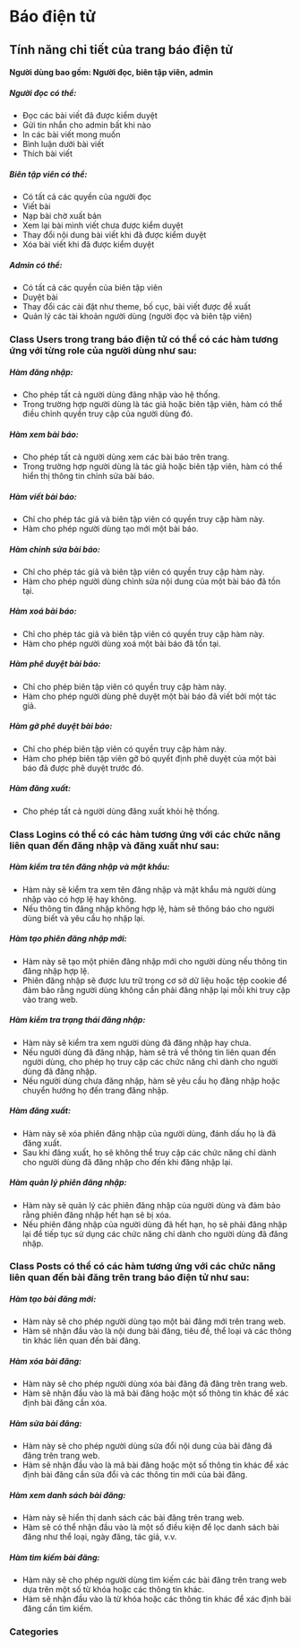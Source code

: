# Báo điện tử

## Tính năng chi tiết của trang báo điện tử

#### Người dùng bao gồm: Người đọc, biên tập viên, admin

##### Người đọc có thể: 

- Đọc các bài viết đã được kiểm duyệt
- Gửi tin nhắn cho admin bất khi nào 
- In các bài viết mong muốn
- Bình luận dưới bài viết
- Thích bài viết

##### Biên tập viên có thể: 

- Có tất cả các quyền của người đọc
- Viết bài
- Nạp bài chờ xuất bản
- Xem lại bài mình viết chưa được kiểm duyệt
- Thay đổi nội dung bài viết khi đã được kiểm duyệt
- Xóa bài viết khi đã được kiểm duyệt

##### Admin có thể: 

- Có tất cả các quyền của biên tập viên
- Duyệt bài 
-	Thay đổi các cài đặt như theme, bố cục, bài viết được đề xuất
-	Quản lý các tài khoản người dùng (người đọc và biên tập viên)


### Class Users trong trang báo điện tử có thể có các hàm tương ứng với từng role của người dùng như sau:

##### Hàm đăng nhập:

- Cho phép tất cả người dùng đăng nhập vào hệ thống.
- Trong trường hợp người dùng là tác giả hoặc biên tập viên, hàm có thể điều chỉnh quyền truy cập của người dùng đó.

##### Hàm xem bài báo:

- Cho phép tất cả người dùng xem các bài báo trên trang.
- Trong trường hợp người dùng là tác giả hoặc biên tập viên, hàm có thể hiển thị thông tin chỉnh sửa bài báo.

##### Hàm viết bài báo:

- Chỉ cho phép tác giả và biên tập viên có quyền truy cập hàm này.
- Hàm cho phép người dùng tạo mới một bài báo.

##### Hàm chỉnh sửa bài báo:

- Chỉ cho phép tác giả và biên tập viên có quyền truy cập hàm này.
- Hàm cho phép người dùng chỉnh sửa nội dung của một bài báo đã tồn tại.
##### Hàm xoá bài báo:

- Chỉ cho phép tác giả và biên tập viên có quyền truy cập hàm này.
- Hàm cho phép người dùng xoá một bài báo đã tồn tại.
##### Hàm phê duyệt bài báo:

- Chỉ cho phép biên tập viên có quyền truy cập hàm này.
- Hàm cho phép người dùng phê duyệt một bài báo đã viết bởi một tác giả.

##### Hàm gỡ phê duyệt bài báo:

- Chỉ cho phép biên tập viên có quyền truy cập hàm này.
- Hàm cho phép biên tập viên gỡ bỏ quyết định phê duyệt của một bài báo đã được phê duyệt trước đó.
##### Hàm đăng xuất:

- Cho phép tất cả người dùng đăng xuất khỏi hệ thống.

### Class Logins có thể có các hàm tương ứng với các chức năng liên quan đến đăng nhập và đăng xuất như sau:

##### Hàm kiểm tra tên đăng nhập và mật khẩu:

- Hàm này sẽ kiểm tra xem tên đăng nhập và mật khẩu mà người dùng nhập vào có hợp lệ hay không.
- Nếu thông tin đăng nhập không hợp lệ, hàm sẽ thông báo cho người dùng biết và yêu cầu họ nhập lại.

##### Hàm tạo phiên đăng nhập mới:

- Hàm này sẽ tạo một phiên đăng nhập mới cho người dùng nếu thông tin đăng nhập hợp lệ.
- Phiên đăng nhập sẽ được lưu trữ trong cơ sở dữ liệu hoặc tệp cookie để đảm bảo rằng người dùng không cần phải đăng nhập lại mỗi khi truy cập vào trang web.

##### Hàm kiểm tra trạng thái đăng nhập:

- Hàm này sẽ kiểm tra xem người dùng đã đăng nhập hay chưa.
- Nếu người dùng đã đăng nhập, hàm sẽ trả về thông tin liên quan đến người dùng, cho phép họ truy cập các chức năng chỉ dành cho người dùng đã đăng nhập.
- Nếu người dùng chưa đăng nhập, hàm sẽ yêu cầu họ đăng nhập hoặc chuyển hướng họ đến trang đăng nhập.

##### Hàm đăng xuất:

- Hàm này sẽ xóa phiên đăng nhập của người dùng, đánh dấu họ là đã đăng xuất.
- Sau khi đăng xuất, họ sẽ không thể truy cập các chức năng chỉ dành cho người dùng đã đăng nhập cho đến khi đăng nhập lại.

##### Hàm quản lý phiên đăng nhập:

- Hàm này sẽ quản lý các phiên đăng nhập của người dùng và đảm bảo rằng phiên đăng nhập hết hạn sẽ bị xóa.
- Nếu phiên đăng nhập của người dùng đã hết hạn, họ sẽ phải đăng nhập lại để tiếp tục sử dụng các chức năng chỉ dành cho người dùng đã đăng nhập.

### Class Posts có thể có các hàm tương ứng với các chức năng liên quan đến bài đăng trên trang báo điện tử như sau:

##### Hàm tạo bài đăng mới:

- Hàm này sẽ cho phép người dùng tạo một bài đăng mới trên trang web.
- Hàm sẽ nhận đầu vào là nội dung bài đăng, tiêu đề, thể loại và các thông tin khác liên quan đến bài đăng.

##### Hàm xóa bài đăng:

- Hàm này sẽ cho phép người dùng xóa bài đăng đã đăng trên trang web.
- Hàm sẽ nhận đầu vào là mã bài đăng hoặc một số thông tin khác để xác định bài đăng cần xóa.

##### Hàm sửa bài đăng:

- Hàm này sẽ cho phép người dùng sửa đổi nội dung của bài đăng đã đăng trên trang web.
- Hàm sẽ nhận đầu vào là mã bài đăng hoặc một số thông tin khác để xác định bài đăng cần sửa đổi và các thông tin mới của bài đăng.

##### Hàm xem danh sách bài đăng:

- Hàm này sẽ hiển thị danh sách các bài đăng trên trang web.
- Hàm sẽ có thể nhận đầu vào là một số điều kiện để lọc danh sách bài đăng như thể loại, ngày đăng, tác giả, v.v.

##### Hàm tìm kiếm bài đăng:

- Hàm này sẽ cho phép người dùng tìm kiếm các bài đăng trên trang web dựa trên một số từ khóa hoặc các thông tin khác.
- Hàm sẽ nhận đầu vào là từ khóa hoặc các thông tin khác để xác định bài đăng cần tìm kiếm.

### Categories
